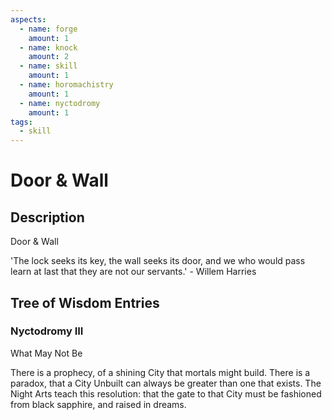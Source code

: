 ```yaml
---
aspects: 
  - name: forge
    amount: 1
  - name: knock
    amount: 2
  - name: skill
    amount: 1
  - name: horomachistry
    amount: 1
  - name: nyctodromy
    amount: 1
tags:
  - skill
---
```


# Door & Wall

## Description
Door & Wall

'The lock seeks its key, the wall seeks its door, and we who would pass learn at last that they are not our servants.' - Willem Harries
## Tree of Wisdom Entries
### Nyctodromy III
What May Not Be

There is a prophecy, of a shining City that mortals might build. There is a paradox, that a City Unbuilt can always be greater than one that exists. The Night Arts teach this resolution: that the gate to that City must be fashioned from black sapphire, and raised in dreams. 